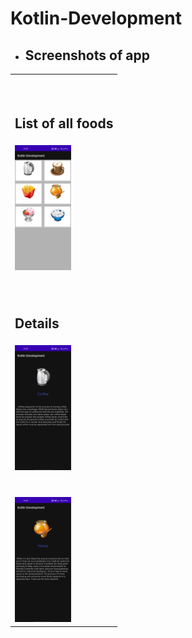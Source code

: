 # Kotlin-Development

<ul><li><h2>Screenshots of app</h2></li></ul>
<table style="width:100%">
<tr>
<td><h2></h2></td>          
</tr>
<tr>
<td><h2>List of all foods</h2></td>          
</tr>
<tr>
<td><img src = "https://github.com/sameer2506/Kotlin-Development/blob/6.FoodApp/img/image1.jpg" height= "200px" ></td>
</tr>
<tr>
<td><h2></h2></td>          
</tr>
<tr>
<td><h2>Details</h2></td>          
</tr>
<tr>
<td><img src = "https://github.com/sameer2506/Kotlin-Development/blob/6.FoodApp/img/image2.jpg" height= "200px" ></td>
</tr>
<tr>
<td><h2></h2></td>          
</tr>
<tr>
<td><img src = "https://github.com/sameer2506/Kotlin-Development/blob/6.FoodApp/img/image3.jpg" height= "200px" ></td>
</tr>
</table>
